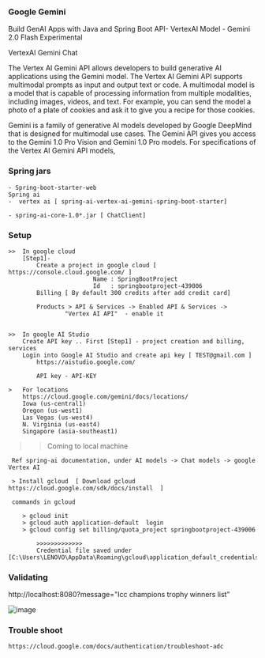 ### Google Gemini

Build GenAI Apps with Java and Spring Boot
API- VertexAI
Model - Gemini 2.0 Flash Experimental

VertexAI Gemini Chat

The Vertex AI Gemini API allows developers to build generative AI applications using the Gemini model. The Vertex AI Gemini API supports multimodal prompts as input and output text or code. A multimodal model is a model that is capable of processing information from multiple modalities, including images, videos, and text. For example, you can send the model a photo of a plate of cookies and ask it to give you a recipe for those cookies.

Gemini is a family of generative AI models developed by Google DeepMind that is designed for multimodal use cases. The Gemini API gives you access to the Gemini 1.0 Pro Vision and Gemini 1.0 Pro models. For specifications of the Vertex AI Gemini API models,


### Spring jars

	- Spring-boot-starter-web
	Spring ai
	-  vertex ai [ spring-ai-vertex-ai-gemini-spring-boot-starter]
	
	- spring-ai-core-1.0*.jar [ ChatClient]
	
### Setup

	>>  In google cloud
		[Step1]- 
			Create a project in google cloud [ https://console.cloud.google.com/ ]
							Name : SpringBootProject 
							Id   : springbootproject-439006	
			Billing [ By default 300 credits after add credit card]
			
			Products > API & Services -> Enabled API & Services ->  
					"Vertex AI API"  - enable it
		

	>> 	In google AI Studio
		Create API key .. First [Step1] - project creation and billing, services
		Login into Google AI Studio and create api key [ TEST@gmail.com ] 
			https://aistudio.google.com/
				   
			API key - API-KEY
			
	>  	For locations
		https://cloud.google.com/gemini/docs/locations/
		Iowa (us-central1)
		Oregon (us-west1)
		Las Vegas (us-west4)
		N. Virginia (us-east4)
		Singapore (asia-southeast1)
 
 >>  Coming to local machine
 
	 Ref spring-ai documentation, under AI models -> Chat models -> google Vertex AI 
	 
	 > Install gcloud  [ Download gcloud https://cloud.google.com/sdk/docs/install  ]
	 
	 commands in gcloud
	 
		> gcloud init
		> gcloud auth application-default  login
		> gcloud config set billing/quota_project springbootproject-439006  
			
			>>>>>>>>>>>>> 
			Credential file saved under [C:\Users\LENOVO\AppData\Roaming\gcloud\application_default_credentials.json
 
 ### Validating
 
 http://localhost:8080?message="Icc champions trophy winners list"

 ![image](https://github.com/user-attachments/assets/1f5e5862-a5c5-4fa0-931d-81048fd663ee)

 
 ### Trouble shoot
 
	https://cloud.google.com/docs/authentication/troubleshoot-adc
